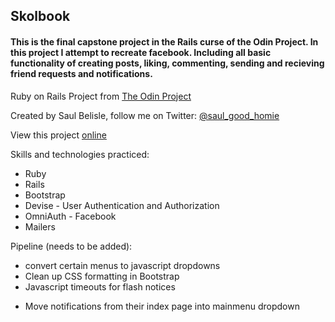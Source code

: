 ## Skolbook

#### This is the final capstone project in the Rails curse of the Odin Project. In this project I attempt to recreate facebook. Including all basic functionality of creating posts, liking, commenting, sending and recieving friend requests and notifications.

Ruby on Rails Project from [The Odin Project](https://www.theodinproject.com/courses/ruby-on-rails/lessons/final-project)

Created by Saul Belisle, follow me on Twitter: [@saul_good_homie](https://twitter.com/saul_good_homie)

View this project [online]()

Skills and technologies practiced:

- Ruby
- Rails
- Bootstrap
- Devise - User Authentication and Authorization
- OmniAuth - Facebook
- Mailers

Pipeline (needs to be added):

- convert certain menus to javascript dropdowns
- Clean up CSS formatting in Bootstrap
- Javascript timeouts for flash notices

* Move notifications from their index page into mainmenu dropdown
